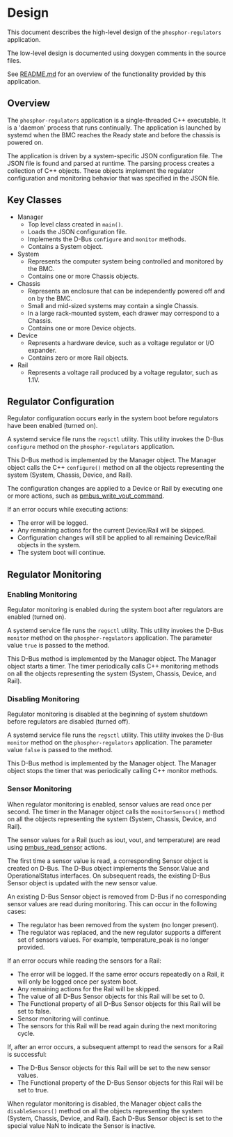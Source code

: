 # Design

This document describes the high-level design of the `phosphor-regulators`
application.

The low-level design is documented using doxygen comments in the source files.

See [README.md](../README.md) for an overview of the functionality provided by
this application.


## Overview

The `phosphor-regulators` application is a single-threaded C++ executable.  It
is a 'daemon' process that runs continually.  The application is launched by
systemd when the BMC reaches the Ready state and before the chassis is powered
on.

The application is driven by a system-specific JSON configuration file.  The
JSON file is found and parsed at runtime.  The parsing process creates a
collection of C++ objects.  These objects implement the regulator configuration
and monitoring behavior that was specified in the JSON file.


## Key Classes

* Manager
  * Top level class created in `main()`.
  * Loads the JSON configuration file.
  * Implements the D-Bus `configure` and `monitor` methods.
  * Contains a System object.
* System
  * Represents the computer system being controlled and monitored by the BMC.
  * Contains one or more Chassis objects.
* Chassis
  * Represents an enclosure that can be independently powered off and on by the
    BMC.
  * Small and mid-sized systems may contain a single Chassis.
  * In a large rack-mounted system, each drawer may correspond to a Chassis.
  * Contains one or more Device objects.
* Device
  * Represents a hardware device, such as a voltage regulator or I/O expander.
  * Contains zero or more Rail objects.
* Rail
  * Represents a voltage rail produced by a voltage regulator, such as 1.1V.


## Regulator Configuration

Regulator configuration occurs early in the system boot before regulators have
been enabled (turned on).

A systemd service file runs the `regsctl` utility.  This utility invokes the
D-Bus `configure` method on the `phosphor-regulators` application.

This D-Bus method is implemented by the Manager object.  The Manager object
calls the C++ `configure()` method on all the objects representing the system
(System, Chassis, Device, and Rail).

The configuration changes are applied to a Device or Rail by executing one or
more actions, such as
[pmbus_write_vout_command](config_file/pmbus_write_vout_command.md).

If an error occurs while executing actions:
* The error will be logged.
* Any remaining actions for the current Device/Rail will be skipped.
* Configuration changes will still be applied to all remaining Device/Rail
  objects in the system.
* The system boot will continue.


## Regulator Monitoring

### Enabling Monitoring

Regulator monitoring is enabled during the system boot after regulators are
enabled (turned on).

A systemd service file runs the `regsctl` utility.  This utility invokes the
D-Bus `monitor` method on the `phosphor-regulators` application.  The parameter
value `true` is passed to the method.

This D-Bus method is implemented by the Manager object.  The Manager object
starts a timer.  The timer periodically calls C++ monitoring methods on all the
objects representing the system (System, Chassis, Device, and Rail).

### Disabling Monitoring

Regulator monitoring is disabled at the beginning of system shutdown before
regulators are disabled (turned off).

A systemd service file runs the `regsctl` utility.  This utility invokes the
D-Bus `monitor` method on the `phosphor-regulators` application.  The parameter
value `false` is passed to the method.

This D-Bus method is implemented by the Manager object.  The Manager object
stops the timer that was periodically calling C++ monitor methods.

### Sensor Monitoring

When regulator monitoring is enabled, sensor values are read once per second.
The timer in the Manager object calls the `monitorSensors()` method on all the
objects representing the system (System, Chassis, Device, and Rail).

The sensor values for a Rail (such as iout, vout, and temperature) are read
using [pmbus_read_sensor](config_file/pmbus_read_sensor.md) actions.

The first time a sensor value is read, a corresponding Sensor object is created
on D-Bus.  The D-Bus object implements the Sensor.Value and OperationalStatus
interfaces.  On subsequent reads, the existing D-Bus Sensor object is updated
with the new sensor value.

An existing D-Bus Sensor object is removed from D-Bus if no corresponding
sensor values are read during monitoring.  This can occur in the following
cases:
* The regulator has been removed from the system (no longer present).
* The regulator was replaced, and the new regulator supports a different set of
  sensors values.  For example, temperature_peak is no longer provided.

If an error occurs while reading the sensors for a Rail:
* The error will be logged.  If the same error occurs repeatedly on a Rail, it
  will only be logged once per system boot.
* Any remaining actions for the Rail will be skipped.
* The value of all D-Bus Sensor objects for this Rail will be set to 0.
* The Functional property of all D-Bus Sensor objects for this Rail will be set
  to false.
* Sensor monitoring will continue.
* The sensors for this Rail will be read again during the next monitoring
  cycle.

If, after an error occurs, a subsequent attempt to read the sensors for a Rail
is successful:
* The D-Bus Sensor objects for this Rail will be set to the new sensor values.
* The Functional property of the D-Bus Sensor objects for this Rail will be set
  to true.

When regulator monitoring is disabled, the Manager object calls the
`disableSensors()` method on all the objects representing the system (System,
Chassis, Device, and Rail).  Each D-Bus Sensor object is set to the special
value NaN to indicate the Sensor is inactive.
